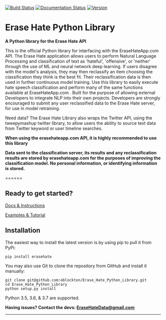 
[![Build Status](https://img.shields.io/badge/build-passing-brightgreen)](https://github.com/oblockton/Erase_Hate_Python_Library#erase-hate-python-library)
[![Documentation Status](http://img.shields.io/badge/docs-v1.1.0-brightgreen.svg?style=flat)](https://github.com/oblockton/Erase_Hate_Python_Library#erase-hate-python-library)
[![Version](https://img.shields.io/badge/version-1.1.0-blue)](https://pypi.org/project/erasehate/)


# Erase Hate Python Library
**A Python library for the Erase Hate API**

This is the official Python library for interfacing with the EraseHateApp.com API. The Erase Hate application allows users to perform Natural Language Processing and classification of text as 'hateful', 'offensive', or 'neither' through the use of ML and neural network deep learning. If users disagree with the model's analysis, they may then reclassify an item choosing the classification they think is the best fit. Their reclassification data is then used in further continuous model training. Use this library to easily execute hate speech classification and perform many of the same functions available at EraseHateApp.com . Built for the purpose of allowing external Developers to integrate NLP into their own projects. Developers are strongly encouraged to submit any user reclassified data to the Erase Hate server, for use in model retraining.   

Need data?
  The Erase Hate Library also wraps the Twitter API, using the tweepymashup twitter library, to allow users the ability to source text data from Twitter keyword or user timeline searches.

**When using the erasehateapp.com API, it is highly recommended to use this library**

**Data sent to the classification server, its results and any reclassification results are stored by erasehateapp.com for the purposes of improving the classification model. No personal information, or identifying information is stored.**

======
## Ready to get started?
[Docs & Instructions](https://github.com/oblockton/Erase_Hate_Python_Library/blob/master/docs/README.md 'Documentation')

[Examples & Tutorial](https://github.com/oblockton/Erase_Hate_Python_Library/tree/master/example 'Examples')

Installation
------------
The easiest way to install the latest version
is by using pip to pull it from PyPi:

  `pip install erasehate`

You may also use Git to clone the repository from
GitHub and install it manually:
  ~~~~
  git clone git@github.com:oblockton/Erase_Hate_Python_Library.git
  cd Erase_Hate_Python_Library
  python setup.py install
  ~~~~

Python 3.5, 3.6, & 3.7 are supported.

**Having issues? Contact the devs: EraseHateData@gmail.com**

---
